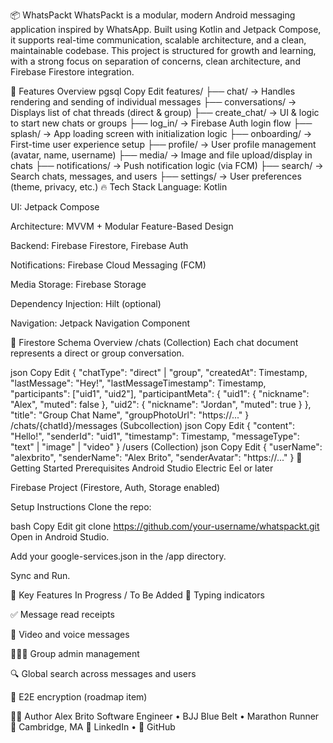 📦 WhatsPackt
WhatsPackt is a modular, modern Android messaging application inspired by WhatsApp. Built using Kotlin and Jetpack Compose, it supports real-time communication, scalable architecture, and a clean, maintainable codebase. This project is structured for growth and learning, with a strong focus on separation of concerns, clean architecture, and Firebase Firestore integration.

🧱 Features Overview
pgsql
Copy
Edit
features/
├── chat/           → Handles rendering and sending of individual messages
├── conversations/  → Displays list of chat threads (direct & group)
├── create_chat/    → UI & logic to start new chats or groups
├── log_in/         → Firebase Auth login flow
├── splash/         → App loading screen with initialization logic
├── onboarding/     → First-time user experience setup
├── profile/        → User profile management (avatar, name, username)
├── media/          → Image and file upload/display in chats
├── notifications/  → Push notification logic (via FCM)
├── search/         → Search chats, messages, and users
├── settings/       → User preferences (theme, privacy, etc.)
🔥 Tech Stack
Language: Kotlin

UI: Jetpack Compose

Architecture: MVVM + Modular Feature-Based Design

Backend: Firebase Firestore, Firebase Auth

Notifications: Firebase Cloud Messaging (FCM)

Media Storage: Firebase Storage

Dependency Injection: Hilt (optional)

Navigation: Jetpack Navigation Component

🔐 Firestore Schema Overview
/chats (Collection)
Each chat document represents a direct or group conversation.

json
Copy
Edit
{
  "chatType": "direct" | "group",
  "createdAt": Timestamp,
  "lastMessage": "Hey!",
  "lastMessageTimestamp": Timestamp,
  "participants": ["uid1", "uid2"],
  "participantMeta": {
    "uid1": { "nickname": "Alex", "muted": false },
    "uid2": { "nickname": "Jordan", "muted": true }
  },
  "title": "Group Chat Name",
  "groupPhotoUrl": "https://..."
}
/chats/{chatId}/messages (Subcollection)
json
Copy
Edit
{
  "content": "Hello!",
  "senderId": "uid1",
  "timestamp": Timestamp,
  "messageType": "text" | "image" | "video"
}
/users (Collection)
json
Copy
Edit
{
  "userName": "alexbrito",
  "senderName": "Alex Brito",
  "senderAvatar": "https://..."
}
🚀 Getting Started
Prerequisites
Android Studio Electric Eel or later

Firebase Project (Firestore, Auth, Storage enabled)

Setup Instructions
Clone the repo:

bash
Copy
Edit
git clone https://github.com/your-username/whatspackt.git
Open in Android Studio.

Add your google-services.json in the /app directory.

Sync and Run.

🧪 Key Features In Progress / To Be Added
🧵 Typing indicators

✅ Message read receipts

🎥 Video and voice messages

🧑‍🤝‍🧑 Group admin management

🔍 Global search across messages and users

🔐 E2E encryption (roadmap item)

🧑‍💻 Author
Alex Brito
Software Engineer • BJJ Blue Belt • Marathon Runner
📍 Cambridge, MA
💼 LinkedIn • 💬 GitHub

